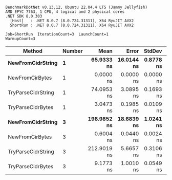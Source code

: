 ```

BenchmarkDotNet v0.13.12, Ubuntu 22.04.4 LTS (Jammy Jellyfish)
AMD EPYC 7763, 1 CPU, 4 logical and 2 physical cores
.NET SDK 8.0.303
  [Host]   : .NET 8.0.7 (8.0.724.31311), X64 RyuJIT AVX2
  ShortRun : .NET 8.0.7 (8.0.724.31311), X64 RyuJIT AVX2

Job=ShortRun  IterationCount=3  LaunchCount=1  
WarmupCount=3  

```
| Method             | Number | Mean        | Error      | StdDev    | Min         | Max         | Allocated |
|------------------- |------- |------------:|-----------:|----------:|------------:|------------:|----------:|
| **NewFromCidrString**  | **1**      |  **65.9333 ns** | **16.0144 ns** | **0.8778 ns** |  **65.4227 ns** |  **66.9469 ns** |         **-** |
| NewFromCirBytes    | 1      |   0.0000 ns |  0.0000 ns | 0.0000 ns |   0.0000 ns |   0.0000 ns |         - |
| TryParseCidrString | 1      |  74.0953 ns |  3.0895 ns | 0.1693 ns |  73.9942 ns |  74.2908 ns |         - |
| TryParseCidrBytes  | 1      |   3.0473 ns |  0.1985 ns | 0.0109 ns |   3.0360 ns |   3.0577 ns |         - |
| **NewFromCidrString**  | **3**      | **198.9852 ns** | **18.6839 ns** | **1.0241 ns** | **198.2891 ns** | **200.1612 ns** |         **-** |
| NewFromCirBytes    | 3      |   0.6004 ns |  0.0440 ns | 0.0024 ns |   0.5981 ns |   0.6029 ns |         - |
| TryParseCidrString | 3      | 212.9019 ns |  5.6657 ns | 0.3106 ns | 212.6297 ns | 213.2402 ns |         - |
| TryParseCidrBytes  | 3      |   9.1773 ns |  1.0010 ns | 0.0549 ns |   9.1139 ns |   9.2091 ns |         - |
